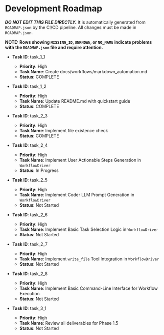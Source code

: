 # Development Roadmap

***DO NOT EDIT THIS FILE DIRECTLY.*** It is automatically generated from `ROADMAP.json` by the CI/CD pipeline. All changes must be made in `ROADMAP.json`.

**NOTE: Rows showing `MISSING_ID`, `UNKNOWN`, or `NO_NAME` indicate problems with the `ROADMAP.json` file and require attention.**

*   **Task ID**: task_1_1
    *   **Priority**: High
    *   **Task Name**: Create docs/workflows/markdown_automation.md
    *   **Status**: COMPLETE

*   **Task ID**: task_1_2
    *   **Priority**: High
    *   **Task Name**: Update README.md with quickstart guide
    *   **Status**: COMPLETE

*   **Task ID**: task_2_3
    *   **Priority**: High
    *   **Task Name**: Implement file existence check
    *   **Status**: COMPLETE

*   **Task ID**: task_2_4
    *   **Priority**: High
    *   **Task Name**: Implement User Actionable Steps Generation in `WorkflowDriver`
    *   **Status**: In Progress

*   **Task ID**: task_2_5
    *   **Priority**: High
    *   **Task Name**: Implement Coder LLM Prompt Generation in `WorkflowDriver`
    *   **Status**: Not Started

*   **Task ID**: task_2_6
    *   **Priority**: High
    *   **Task Name**: Implement Basic Task Selection Logic in `WorkflowDriver`
    *   **Status**: Not Started

*   **Task ID**: task_2_7
    *   **Priority**: High
    *   **Task Name**: Implement `write_file` Tool Integration in `WorkflowDriver`
    *   **Status**: Not Started

*   **Task ID**: task_2_8
    *   **Priority**: High
    *   **Task Name**: Implement Basic Command-Line Interface for Workflow Execution
    *   **Status**: Not Started

*   **Task ID**: task_3_1
    *   **Priority**: High
    *   **Task Name**: Review all deliverables for Phase 1.5
    *   **Status**: Not Started

